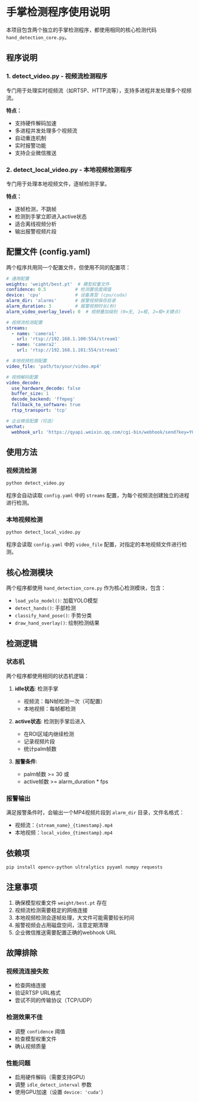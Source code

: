 # 手掌检测程序使用说明

本项目包含两个独立的手掌检测程序，都使用相同的核心检测代码 `hand_detection_core.py`。

## 程序说明

### 1. detect_video.py - 视频流检测程序
专门用于处理实时视频流（如RTSP、HTTP流等），支持多进程并发处理多个视频流。

**特点：**
- 支持硬件解码加速
- 多进程并发处理多个视频流
- 自动重连机制
- 实时报警功能
- 支持企业微信推送

### 2. detect_local_video.py - 本地视频检测程序
专门用于处理本地视频文件，逐帧检测手掌。

**特点：**
- 逐帧检测，不跳帧
- 检测到手掌立即进入active状态
- 适合离线视频分析
- 输出报警视频片段

## 配置文件 (config.yaml)

两个程序共用同一个配置文件，但使用不同的配置项：

```yaml
# 通用配置
weights: 'weight/best.pt'  # 模型权重文件
confidence: 0.5           # 检测置信度阈值
device: 'cpu'             # 设备类型 (cpu/cuda)
alarm_dir: 'alarms'       # 报警视频保存目录
alarm_duration: 3         # 报警视频时长(秒)
alarm_video_overlay_level: 0  # 视频叠加级别 (0=无, 1=框, 2=框+关键点)

# 视频流检测配置
streams:
  - name: 'camera1'
    url: 'rtsp://192.168.1.100:554/stream1'
  - name: 'camera2'
    url: 'rtsp://192.168.1.101:554/stream1'

# 本地视频检测配置
video_file: 'path/to/your/video.mp4'

# 视频解码配置
video_decode:
  use_hardware_decode: false
  buffer_size: 1
  decode_backend: 'ffmpeg'
  fallback_to_software: true
  rtsp_transport: 'tcp'

# 企业微信配置（可选）
wechat:
  webhook_url: 'https://qyapi.weixin.qq.com/cgi-bin/webhook/send?key=YOUR_KEY'
```

## 使用方法

### 视频流检测
```bash
python detect_video.py
```

程序会自动读取 `config.yaml` 中的 `streams` 配置，为每个视频流创建独立的进程进行检测。

### 本地视频检测
```bash
python detect_local_video.py
```

程序会读取 `config.yaml` 中的 `video_file` 配置，对指定的本地视频文件进行检测。

## 核心检测模块

两个程序都使用 `hand_detection_core.py` 作为核心检测模块，包含：

- `load_yolo_model()`: 加载YOLO模型
- `detect_hands()`: 手部检测
- `classify_hand_pose()`: 手势分类
- `draw_hand_overlay()`: 绘制检测结果

## 检测逻辑

### 状态机
两个程序都使用相同的状态机逻辑：

1. **idle状态**: 检测手掌
   - 视频流：每N帧检测一次（可配置）
   - 本地视频：每帧都检测

2. **active状态**: 检测到手掌后进入
   - 在ROI区域内继续检测
   - 记录视频片段
   - 统计palm帧数

3. **报警条件**:
   - palm帧数 >= 30 或
   - active帧数 >= alarm_duration * fps

### 报警输出
满足报警条件时，会输出一个MP4视频片段到 `alarm_dir` 目录，文件名格式：
- 视频流：`{stream_name}_{timestamp}.mp4`
- 本地视频：`local_video_{timestamp}.mp4`

## 依赖项

```bash
pip install opencv-python ultralytics pyyaml numpy requests
```

## 注意事项

1. 确保模型权重文件 `weight/best.pt` 存在
2. 视频流检测需要稳定的网络连接
3. 本地视频检测会逐帧处理，大文件可能需要较长时间
4. 报警视频会占用磁盘空间，注意定期清理
5. 企业微信推送需要配置正确的webhook URL

## 故障排除

### 视频流连接失败
- 检查网络连接
- 验证RTSP URL格式
- 尝试不同的传输协议（TCP/UDP）

### 检测效果不佳
- 调整 `confidence` 阈值
- 检查模型权重文件
- 确认视频质量

### 性能问题
- 启用硬件解码（需要支持GPU）
- 调整 `idle_detect_interval` 参数
- 使用GPU加速（设置 `device: 'cuda'`） 